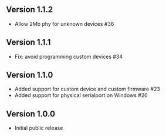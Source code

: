 ## Version 1.1.2

- Allow 2Mb phy for unknown devices #36

## Version 1.1.1

- Fix: avoid programming custom devices #34

## Version 1.1.0

- Added support for custom device and custom firmware #23
- Added support for physical serialport on Windows #26

## Version 1.0.0

- Initial public release

